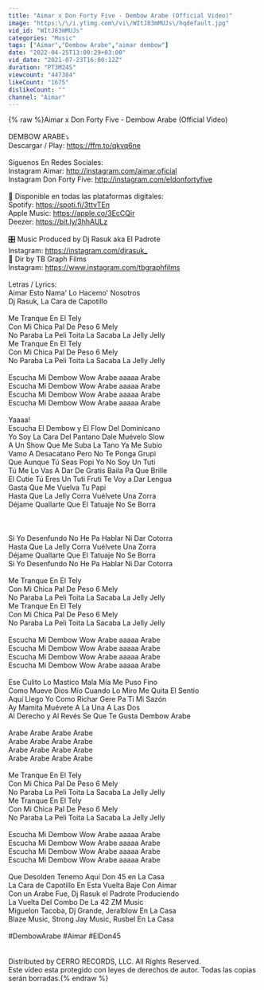 ```yaml
---
title: "Aimar x Don Forty Five - Dembow Arabe (Official Video)"
image: "https:\/\/i.ytimg.com\/vi\/WItJ83mMUJs\/hqdefault.jpg"
vid_id: "WItJ83mMUJs"
categories: "Music"
tags: ["Aimar","Dembow Arabe","aimar dembow"]
date: "2022-04-25T13:00:29+03:00"
vid_date: "2021-07-23T16:00:12Z"
duration: "PT3M24S"
viewcount: "447384"
likeCount: "1675"
dislikeCount: ""
channel: "Aimar"
---
```

{% raw %}Aimar x Don Forty Five - Dembow Arabe (Official Video)<br /><br />DEMBOW ARABE⤵️<br />Descargar / Play: <a rel="nofollow" target="blank" href="https://ffm.to/qkvq6ne">https://ffm.to/qkvq6ne</a><br /><br />Síguenos En Redes Sociales:<br />Instagram Aimar: <a rel="nofollow" target="blank" href="http://instagram.com/aimar.oficial">http://instagram.com/aimar.oficial</a><br />Instagram Don Forty Five: <a rel="nofollow" target="blank" href="http://instagram.com/eldonfortyfive">http://instagram.com/eldonfortyfive</a><br /><br />🎵 Disponible en todas las plataformas digitales:<br />Spotify: <a rel="nofollow" target="blank" href="https://spoti.fi/3ttvTEn">https://spoti.fi/3ttvTEn</a><br />Apple Music: <a rel="nofollow" target="blank" href="https://apple.co/3EcCQir">https://apple.co/3EcCQir</a><br />Deezer: <a rel="nofollow" target="blank" href="https://bit.ly/3hhAULz">https://bit.ly/3hhAULz</a><br /><br />🎛 Music Produced by Dj Rasuk aka El Padrote<br />Instagram: <a rel="nofollow" target="blank" href="https://instagram.com/djrasuk_​">https://instagram.com/djrasuk_​</a><br />🎥 Dir by TB Graph Films<br />Instagram: <a rel="nofollow" target="blank" href="https://www.instagram.com/tbgraphfilms">https://www.instagram.com/tbgraphfilms</a><br /><br />Letras / Lyrics:<br />Aimar Esto Nama' Lo Hacemo' Nosotros<br />Dj Rasuk, La Cara de Capotillo<br /><br />Me Tranque En El Tely <br />Con Mi Chica Pal De Peso 6 Mely <br />No Paraba La Peli Toita La Sacaba La Jelly Jelly<br />Me Tranque En El Tely <br />Con Mi Chica Pal De Peso 6 Mely <br />No Paraba La Peli Toita La Sacaba La Jelly Jelly<br /><br />Escucha Mi Dembow Wow Arabe aaaaa Arabe<br />Escucha Mi Dembow Wow Arabe aaaaa Arabe<br />Escucha Mi Dembow Wow Arabe aaaaa Arabe<br />Escucha Mi Dembow Wow Arabe aaaaa Arabe<br /><br />Yaaaa!<br />Escucha El Dembow y El Flow Del Dominicano <br />Yo Soy La Cara Del Pantano Dale Muévelo Slow <br />A Un Show Que Me Suba La Tano Ya Me Subio <br />Vamo A Desacatano Pero No Te Ponga Grupi <br />Que Aunque Tú Seas Popi Yo No Soy Un Tuti <br />Tú Me Lo Vas A Dar De Gratis Baila Pa Que Brille<br />El Cutie Tú Eres Un Tuti Fruti Te Voy a Dar Lengua <br />Gasta Que Me Vuelva Tu Papi <br />Hasta Que La Jelly Corra Vuélvete Una Zorra <br />Déjame Quallarte Que El Tatuaje No Se Borra<br /><br /><br /><br />Si Yo Desenfundo No He Pa Hablar Ni Dar Cotorra<br />Hasta Que La Jelly Corra Vuélvete Una Zorra <br />Déjame Quallarte Que El Tatuaje No Se Borra<br />Si Yo Desenfundo No He Pa Hablar Ni Dar Cotorra<br /><br />Me Tranque En El Tely <br />Con Mi Chica Pal De Peso 6 Mely <br />No Paraba La Peli Toita La Sacaba La Jelly Jelly<br />Me Tranque En El Tely <br />Con Mi Chica Pal De Peso 6 Mely <br />No Paraba La Peli Toita La Sacaba La Jelly Jelly<br /><br />Escucha Mi Dembow Wow Arabe aaaaa Arabe<br />Escucha Mi Dembow Wow Arabe aaaaa Arabe<br />Escucha Mi Dembow Wow Arabe aaaaa Arabe<br />Escucha Mi Dembow Wow Arabe aaaaa Arabe<br /><br />Ese Culito Lo Mastico Mala Mía Me Puso Fino <br />Como Mueve Dios Mío Cuando Lo Miro Me Quita El Sentio<br />Aquí Llego Yo Como Richar Gere Pa Ti Mi Sazón <br />Ay Mamita Muévete A La Una A Las Dos <br />Al Derecho y Al Revés Se Que Te Gusta Dembow Arabe<br /><br />Arabe Arabe Arabe Arabe<br />Arabe Arabe Arabe Arabe<br />Arabe Arabe Arabe Arabe<br />Arabe Arabe Arabe Arabe<br /><br />Me Tranque En El Tely <br />Con Mi Chica Pal De Peso 6 Mely <br />No Paraba La Peli Toita La Sacaba La Jelly Jelly<br />Me Tranque En El Tely <br />Con Mi Chica Pal De Peso 6 Mely <br />No Paraba La Peli Toita La Sacaba La Jelly Jelly<br /><br />Escucha Mi Dembow Wow Arabe aaaaa Arabe<br />Escucha Mi Dembow Wow Arabe aaaaa Arabe<br />Escucha Mi Dembow Wow Arabe aaaaa Arabe<br />Escucha Mi Dembow Wow Arabe aaaaa Arabe<br /><br />Que Desolden Tenemo Aquí Don 45 en La Casa <br />La Cara de Capotillo En Esta Vuelta Baje Con Aimar <br />Con un Arabe Fue, Dj Rasuk el Padrote Produciendo<br />La Vuelta Del Combo De La 42 ZM Music <br />Miguelon Tacoba, Dj Grande, Jeralblow En La Casa<br />Blaze Music, Strong Jay Music, Rusbel En La Casa<br /><br />#DembowArabe #Aimar #ElDon45<br /><br /><br />Distributed by CERRO RECORDS, LLC. All Rights Reserved.<br />Este vídeo esta protegido con leyes de derechos de autor. Todas las copias serán borradas.{% endraw %}
